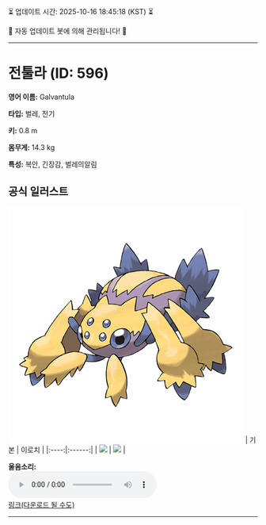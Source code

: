 
⏳ 업데이트 시간: 2025-10-16 18:45:18 (KST) ⏳

🤖 자동 업데이트 봇에 의해 관리됩니다! 🤖

---

# 전툴라 (ID: 596)
**영어 이름:** Galvantula

**타입:** 벌레, 전기

**키:** 0.8 m

**몸무게:** 14.3 kg

**특성:** 복안, 긴장감, 벌레의알림

## 공식 일러스트
![](https://raw.githubusercontent.com/PokeAPI/sprites/master/sprites/pokemon/other/official-artwork/596.png)
| 기본 | 이로치 |
|:----:|:------:|
| <img src="http://play.pokemonshowdown.com/sprites/ani/galvantula.gif" width="200"> | <img src="http://play.pokemonshowdown.com/sprites/ani-shiny/galvantula.gif" width="200"> |

**울음소리:**<br><audio controls src="https://raw.githubusercontent.com/PokeAPI/cries/main/cries/pokemon/latest/596.ogg"></audio><br> [링크(다운로드 될 수도)](https://raw.githubusercontent.com/PokeAPI/cries/main/cries/pokemon/latest/596.ogg)


---

